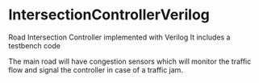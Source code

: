# IntersectionControllerVerilog
Road Intersection Controller implemented with Verilog
It includes a testbench code

The main road will have congestion sensors which will monitor the traffic flow and signal the
controller in case of a traffic jam.
